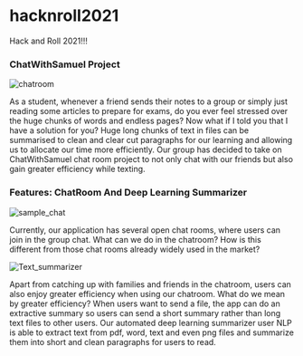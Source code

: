 # hacknroll2021
Hack and Roll 2021!!!

### ChatWithSamuel Project

![chatroom](https://user-images.githubusercontent.com/65158683/104081410-4e156200-5269-11eb-9297-7362c26441fe.jpg)

As a student, whenever a friend sends their notes to a group or simply just reading some articles to prepare for exams, do you ever feel stressed over the huge chunks of words and endless pages? Now what if I told you that I have a solution for you? Huge long chunks of text in files can be summarised to clean and clear cut paragraphs for our learning and allowing us to allocate our time more efficiently. Our group has decided to take on ChatWithSamuel chat room project to not only chat with our friends but also gain greater efficiency while texting. 


### Features: ChatRoom And Deep Learning Summarizer

![sample_chat](https://user-images.githubusercontent.com/65158683/104081465-b5cbad00-5269-11eb-8d1e-b3791f8a382b.jpg)

Currently, our application has several open chat rooms, where users can join in the group chat. What can we do in the chatroom? How is this different from those chat rooms already widely used in the market? 

![Text_summarizer](https://user-images.githubusercontent.com/65158683/104081496-ed3a5980-5269-11eb-8edb-7cbaf1ce938f.jpg)

Apart from catching up with families and friends in the chatroom, users can also enjoy greater efficiency when using our chatroom. What do we mean by greater efficiency? When users want to send a file, the app can do an extractive summary so users can send a short summary rather than long text files to other users. Our automated deep learning summarizer user NLP is able to extract text from pdf, word, text and even png files and summarize them into short and clean paragraphs for users to read.


